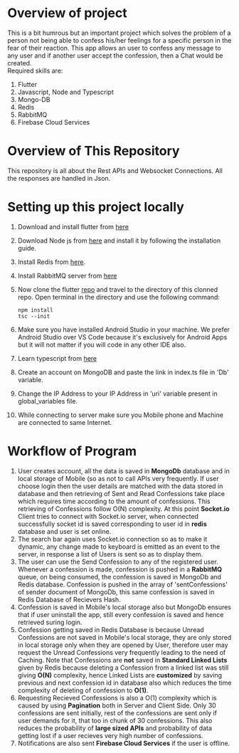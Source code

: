 # Overview of project
This is a bit humrous but an important project which solves the problem of a person not being able to confess his/her feelings for a specific person in the fear of their reaction. This app allows an user to confess any message to any user and if another user accept the confession, then a Chat would be created.   
Required skills are:
1) Flutter
2) Javascript, Node and Typescript
3) Mongo-DB
4) Redis
5) RabbitMQ
6) Firebase Cloud Services

# Overview of This Repository
This repository is all about the Rest APIs and Websocket Connections. All the responses are handled in Json. 

# Setting up this project locally
1) Download and install flutter from [here](https://docs.flutter.dev/get-started/install)
2) Download Node js from [here](https://nodejs.org/en/download) and install it by following the installation guide.
3) Install Redis from [here](https://redis.io/docs/getting-started/installation/).
4) Install RabbitMQ server from [here](https://www.rabbitmq.com/download.html)
3) Now clone the flutter [repo](https://github.com/Manik2708/Hi) and travel to the directory of this clonned repo. Open terminal in the directory and use the following command:
	
	```console
 	npm install
	tsc --init
 	``` 

4) Make sure you have installed Android Studio in your machine. We prefer Android Studio over VS Code because it's exclusively for Android Apps but it will not matter if you will code in any other IDE also.
5) Learn typescript from [here](https://www.typescriptlang.org/docs/)
6) Create an account on MongoDB and paste the link in index.ts file in 'Db' variable.
7) Change the IP Address to your IP Address in 'uri' variable present in global_variables file.
8) While connecting to server make sure you Mobile phone and Machine are connected to same Internet.
# Workflow of Program
1) User creates account, all the data is saved in **MongoDb** database and in local storage of Mobile (so as not to call APIs very frequently. If user choose login then the user details are matched with the data stored in database and then retrieving of Sent and Read Confessions take place which requires time according to the amount of confessions. This retrieving of Confessions follow O(N) complexity. At this point **Socket.io** Client tries to connect with Socket.io server, when connected successfully socket id is saved corresponding to user id in **redis** database and user is set online.
2) The search bar again uses Socket.io connection so as to make it dynamic, any change made to keyboard is emitted as an event to the server, in response a list of Users is sent so as to display them.
3) The user can use the Send Confession to any of the registered user. Whenever a confession is made, confession is pushed in a **RabbitMQ** queue, on being consumed, the confession is saved in MongoDb and Redis database. Confession is pushed in the array of 'sentConfessions' of sender document of MongoDb, this same confession is saved in Redis Database of Recievers Hash.
4) Confession is saved in Mobile's local storage also but MongoDb ensures that if user uninstall the app, still 
every confession is saved and hence retrieved suring login.
5) Confession getting saved in Redis Database is because Unread Confessions are not saved in Mobile's local storage, they are only stored in local storage only when they are opened by User, therefore user may request the Unread Confessions very frequently leading to the need of Caching. Note that Confessions are **not** saved in **Standard Linked Lists** given by Redis because deleting a Confession from a linked list was still giving **O(N)** complexity, hence Linked Lists are **customized** by saving previous and next confession id in database also which reduces the time complexity of deleting of confession to **O(1)**.
6) Requesting Recieved Confessions is also a O(1) complexity which is caused by using **Pagination** both in Server and Client Side. Only 30 confessions are sent initially, rest of the confessions are sent only if user demands for it, that too in chunk of 30 confessions. This also reduces the probability of **large sized APIs** and probability of data getting lost if a user recieves very high number of confessions.
7) Notifications are also sent **Firebase Cloud Services** if the user is offline.
